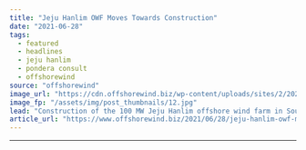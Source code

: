 ```yaml
---
title: "Jeju Hanlim OWF Moves Towards Construction"
date: "2021-06-28"
tags: 
  - featured
  - headlines
  - jeju hanlim
  - pondera consult
  - offshorewind
source: "offshorewind"
image_url: "https://cdn.offshorewind.biz/wp-content/uploads/sites/2/2021/06/28132503/Doosan-Heavy-Industries.jpg"
image_fp: "/assets/img/post_thumbnails/12.jpg"
lead: "Construction of the 100 MW Jeju Hanlim offshore wind farm in South Korea is"
article_url: "https://www.offshorewind.biz/2021/06/28/jeju-hanlim-owf-moves-towards-construction/"
---
```


---

